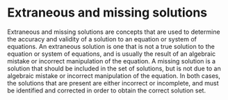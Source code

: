 # Extraneous and missing solutions

Extraneous and missing solutions are concepts that are used to determine the accuracy and validity of a solution to an equation or system of equations. An extraneous solution is one that is not a true solution to the equation or system of equations, and is usually the result of an algebraic mistake or incorrect manipulation of the equation. A missing solution is a solution that should be included in the set of solutions, but is not due to an algebraic mistake or incorrect manipulation of the equation. In both cases, the solutions that are present are either incorrect or incomplete, and must be identified and corrected in order to obtain the correct solution set.
